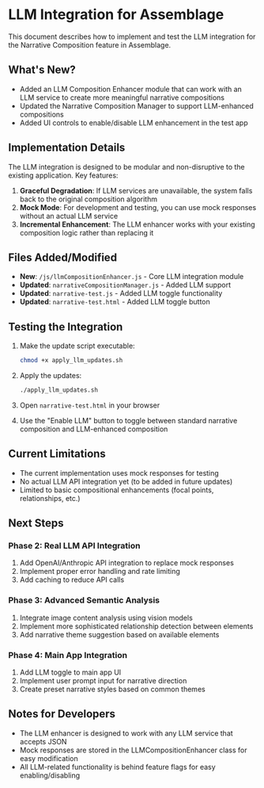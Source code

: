 # LLM Integration for Assemblage

This document describes how to implement and test the LLM integration for the Narrative Composition feature in Assemblage.

## What's New?

- Added an LLM Composition Enhancer module that can work with an LLM service to create more meaningful narrative compositions
- Updated the Narrative Composition Manager to support LLM-enhanced compositions
- Added UI controls to enable/disable LLM enhancement in the test app

## Implementation Details

The LLM integration is designed to be modular and non-disruptive to the existing application. Key features:

1. **Graceful Degradation**: If LLM services are unavailable, the system falls back to the original composition algorithm
2. **Mock Mode**: For development and testing, you can use mock responses without an actual LLM service
3. **Incremental Enhancement**: The LLM enhancer works with your existing composition logic rather than replacing it

## Files Added/Modified

- **New**: `/js/llmCompositionEnhancer.js` - Core LLM integration module
- **Updated**: `narrativeCompositionManager.js` - Added LLM support
- **Updated**: `narrative-test.js` - Added LLM toggle functionality
- **Updated**: `narrative-test.html` - Added LLM toggle button

## Testing the Integration

1. Make the update script executable:
   ```bash
   chmod +x apply_llm_updates.sh
   ```

2. Apply the updates:
   ```bash
   ./apply_llm_updates.sh
   ```

3. Open `narrative-test.html` in your browser

4. Use the "Enable LLM" button to toggle between standard narrative composition and LLM-enhanced composition

## Current Limitations

- The current implementation uses mock responses for testing
- No actual LLM API integration yet (to be added in future updates)
- Limited to basic compositional enhancements (focal points, relationships, etc.)

## Next Steps

### Phase 2: Real LLM API Integration

1. Add OpenAI/Anthropic API integration to replace mock responses
2. Implement proper error handling and rate limiting
3. Add caching to reduce API calls

### Phase 3: Advanced Semantic Analysis

1. Integrate image content analysis using vision models
2. Implement more sophisticated relationship detection between elements
3. Add narrative theme suggestion based on available elements

### Phase 4: Main App Integration

1. Add LLM toggle to main app UI
2. Implement user prompt input for narrative direction
3. Create preset narrative styles based on common themes

## Notes for Developers

- The LLM enhancer is designed to work with any LLM service that accepts JSON
- Mock responses are stored in the LLMCompositionEnhancer class for easy modification
- All LLM-related functionality is behind feature flags for easy enabling/disabling
